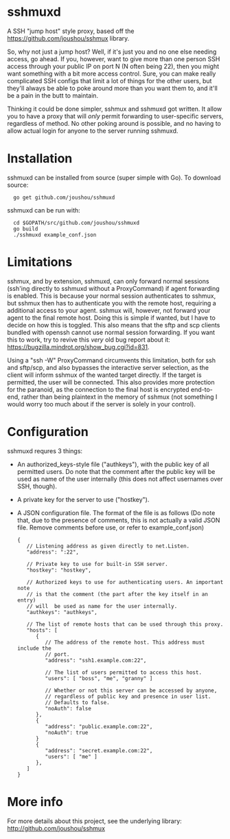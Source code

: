 # sshmuxd 

A SSH "jump host" style proxy, based off the https://github.com/joushou/sshmux library.

So, why not just a jump host? Well, if it's just you and no one else needing access, go ahead. If you, however, want to give more than one person SSH access through your public IP on port N (N often being 22), then you might want something with a bit more access control. Sure, you can make really complicated SSH configs that limit a lot of things for the other users, but they'll always be able to poke around more than you want them to, and it'll be a pain in the butt to maintain.

Thinking it could be done simpler, sshmux and sshmuxd got written. It allow you to have a proxy that will *only* permit forwarding to user-specific servers, regardless of method. No other poking around is possible, and no having to allow actual login for anyone to the server running sshmuxd.

# Installation
sshmuxd can be installed from source (super simple with Go).
To download source:

      go get github.com/joushou/sshmuxd

sshmuxd can be run with:

      cd $GOPATH/src/github.com/joushou/sshmuxd
      go build
      ./sshmuxd example_conf.json

# Limitations
sshmux, and by extension, sshmuxd, can only forward normal sessions (ssh'ing directly to sshmuxd without a ProxyCommand) if agent forwarding is enabled. This is because your normal session authenticates to sshmux, but sshmux then has to authenticate you with the remote host, requiring a additional access to your agent. sshmux will, however, not forward your agent to the final remote host. Doing this is simple if wanted, but I have to decide on how this is toggled. This also means that the sftp and scp clients bundled with openssh cannot use normal session forwarding. If you want this to work, try to revive this *very* old bug report about it: https://bugzilla.mindrot.org/show_bug.cgi?id=831.

Using a "ssh -W" ProxyCommand circumvents this limitation, both for ssh and sftp/scp, and also bypasses the interactive server selection, as the client will inform sshmux of the wanted target directly. If the target is permitted, the user will be connected. This also provides more protection for the paranoid, as the connection to the final host is encrypted end-to-end, rather than being plaintext in the memory of sshmux (not something I would worry too much about if the server is solely in your control).

# Configuration
sshmuxd requres 3 things:
* An authorized_keys-style file ("authkeys"), with the public key of all permitted users. Do note that the comment after the public key will be used as name of the user internally (this does not affect usernames over SSH, though).
* A private key for the server to use ("hostkey").
* A JSON configuration file. The format of the file is as follows (Do note that, due to the presence of comments, this is not actually a valid JSON file. Remove comments before use, or refer to example_conf.json)

      {
         // Listening address as given directly to net.Listen.
         "address": ":22",

         // Private key to use for built-in SSH server.
         "hostkey": "hostkey",

         // Authorized keys to use for authenticating users. An important note
         // is that the comment (the part after the key itself in an entry)
         // will  be used as name for the user internally.
         "authkeys": "authkeys",

         // The list of remote hosts that can be used through this proxy.
         "hosts": [
            {
               // The address of the remote host. This address must include the
               // port.
               "address": "ssh1.example.com:22",

               // The list of users permitted to access this host.
               "users": [ "boss", "me", "granny" ]

               // Whether or not this server can be accessed by anyone,
               // regardless of public key and presence in user list.
               // Defaults to false.
               "noAuth": false
            },
            {
               "address": "public.example.com:22",
               "noAuth": true
            }
            {
               "address": "secret.example.com:22",
               "users": [ "me" ]
            },
         ]
      }

# More info
For more details about this project, see the underlying library: http://github.com/joushou/sshmux
